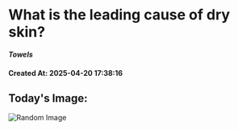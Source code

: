 # What is the leading cause of dry skin?
***Towels*** 
#### Created At: 2025-04-20 17:38:16
## Today's Image: 
![Random Image](https://random-image-pepebigotes.vercel.app/api/random-image)
